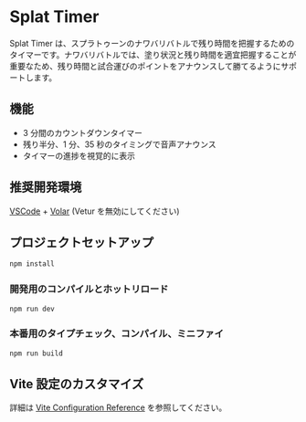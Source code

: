 # Splat Timer

Splat Timer は、スプラトゥーンのナワバリバトルで残り時間を把握するためのタイマーです。ナワバリバトルでは、塗り状況と残り時間を適宜把握することが重要なため、残り時間と試合運びのポイントをアナウンスして勝てるようにサポートします。

## 機能

- 3 分間のカウントダウンタイマー
- 残り半分、1 分、35 秒のタイミングで音声アナウンス
- タイマーの進捗を視覚的に表示

## 推奨開発環境

[VSCode](https://code.visualstudio.com/) + [Volar](https://marketplace.visualstudio.com/items?itemName=Vue.volar) (Vetur を無効にしてください)

## プロジェクトセットアップ

```sh
npm install
```

### 開発用のコンパイルとホットリロード

```sh
npm run dev
```

### 本番用のタイプチェック、コンパイル、ミニファイ

```sh
npm run build
```

## Vite 設定のカスタマイズ

詳細は [Vite Configuration Reference](https://vite.dev/config/) を参照してください。
